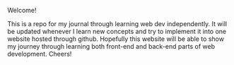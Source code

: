 Welcome!

This is a repo for my journal through learning web dev independently. It will be updated whenever I learn new concepts and try to implement it into one website hosted through github. Hopefully this website will be able to show my journey through learning both front-end and back-end parts of web development. Cheers!
